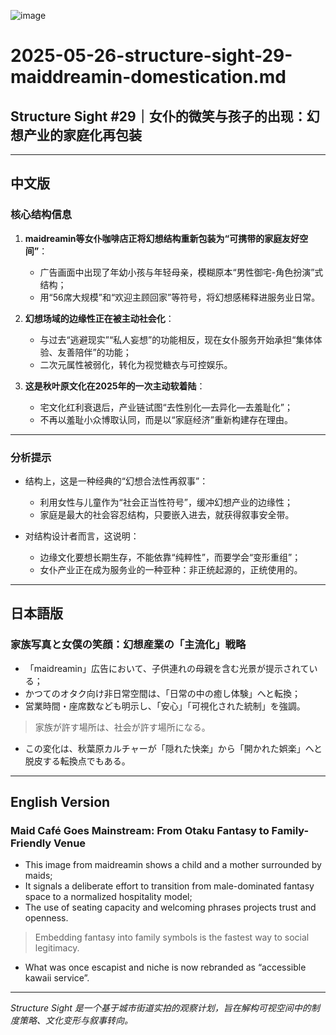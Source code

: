 ![image](https://github.com/user-attachments/assets/8df161ed-75c3-48bc-95f5-de1154f66ccd)

# 2025-05-26-structure-sight-29-maiddreamin-domestication.md

## Structure Sight #29｜女仆的微笑与孩子的出现：幻想产业的家庭化再包装

---

## 中文版

### 核心结构信息

1. **maidreamin等女仆咖啡店正将幻想结构重新包装为“可携带的家庭友好空间”**：
   - 广告画面中出现了年幼小孩与年轻母亲，模糊原本“男性御宅-角色扮演”式结构；
   - 用“56席大规模”和“欢迎主顾回家”等符号，将幻想感稀释进服务业日常。

2. **幻想场域的边缘性正在被主动社会化**：
   - 与过去“逃避现实”“私人妄想”的功能相反，现在女仆服务开始承担“集体体验、友善陪伴”的功能；
   - 二次元属性被弱化，转化为视觉糖衣与可控娱乐。

3. **这是秋叶原文化在2025年的一次主动软着陆**：
   - 宅文化红利衰退后，产业链试图“去性别化—去异化—去羞耻化”；
   - 不再以羞耻小众博取认同，而是以“家庭经济”重新构建存在理由。

---

### 分析提示

- 结构上，这是一种经典的“幻想合法性再叙事”：
  - 利用女性与儿童作为“社会正当性符号”，缓冲幻想产业的边缘性；
  - 家庭是最大的社会容忍结构，只要嵌入进去，就获得叙事安全带。

- 对结构设计者而言，这说明：
  - 边缘文化要想长期生存，不能依靠“纯粹性”，而要学会“变形重组”；
  - 女仆产业正在成为服务业的一种亚种：非正统起源的，正统使用的。

---

## 日本語版

### 家族写真と女僕の笑顔：幻想産業の「主流化」戦略

- 「maidreamin」広告において、子供連れの母親を含む光景が提示されている；
- かつてのオタク向け非日常空間は、「日常の中の癒し体験」へと転換；
- 営業時間・座席数なども明示し、「安心」「可視化された統制」を強調。

> 家族が許す場所は、社会が許す場所になる。

- この変化は、秋葉原カルチャーが「隠れた快楽」から「開かれた娯楽」へと脱皮する転換点でもある。

---

## English Version

### Maid Café Goes Mainstream: From Otaku Fantasy to Family-Friendly Venue

- This image from maidreamin shows a child and a mother surrounded by maids;
- It signals a deliberate effort to transition from male-dominated fantasy space to a normalized hospitality model;
- The use of seating capacity and welcoming phrases projects trust and openness.

> Embedding fantasy into family symbols is the fastest way to social legitimacy.

- What was once escapist and niche is now rebranded as “accessible kawaii service”.

---

*Structure Sight 是一个基于城市街道实拍的观察计划，旨在解构可视空间中的制度策略、文化变形与叙事转向。*

